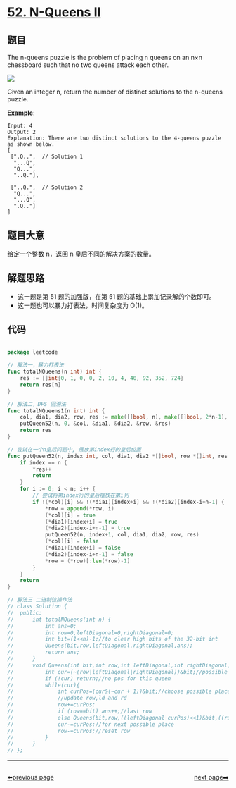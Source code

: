 # [52. N-Queens II](https://leetcode.com/problems/n-queens-ii/)


## 题目

The n-queens puzzle is the problem of placing n queens on an n×n chessboard such that no two queens attack each other.

![](https://assets.leetcode.com/uploads/2018/10/12/8-queens.png)

Given an integer n, return the number of distinct solutions to the n-queens puzzle.

**Example**:


    Input: 4
    Output: 2
    Explanation: There are two distinct solutions to the 4-queens puzzle as shown below.
    [
     [".Q..",  // Solution 1
      "...Q",
      "Q...",
      "..Q."],
    
     ["..Q.",  // Solution 2
      "Q...",
      "...Q",
      ".Q.."]
    ]


## 题目大意

给定一个整数 n，返回 n 皇后不同的解决方案的数量。

## 解题思路

- 这一题是第 51 题的加强版，在第 51 题的基础上累加记录解的个数即可。
- 这一题也可以暴力打表法，时间复杂度为 O(1)。

## 代码

```go

package leetcode

// 解法一，暴力打表法
func totalNQueens(n int) int {
	res := []int{0, 1, 0, 0, 2, 10, 4, 40, 92, 352, 724}
	return res[n]
}

// 解法二，DFS 回溯法
func totalNQueens1(n int) int {
	col, dia1, dia2, row, res := make([]bool, n), make([]bool, 2*n-1), make([]bool, 2*n-1), []int{}, 0
	putQueen52(n, 0, &col, &dia1, &dia2, &row, &res)
	return res
}

// 尝试在一个n皇后问题中, 摆放第index行的皇后位置
func putQueen52(n, index int, col, dia1, dia2 *[]bool, row *[]int, res *int) {
	if index == n {
		*res++
		return
	}
	for i := 0; i < n; i++ {
		// 尝试将第index行的皇后摆放在第i列
		if !(*col)[i] && !(*dia1)[index+i] && !(*dia2)[index-i+n-1] {
			*row = append(*row, i)
			(*col)[i] = true
			(*dia1)[index+i] = true
			(*dia2)[index-i+n-1] = true
			putQueen52(n, index+1, col, dia1, dia2, row, res)
			(*col)[i] = false
			(*dia1)[index+i] = false
			(*dia2)[index-i+n-1] = false
			*row = (*row)[:len(*row)-1]
		}
	}
	return
}

// 解法三 二进制位操作法
// class Solution {
// 	public:
// 		int totalNQueens(int n) {
// 			int ans=0;
// 			int row=0,leftDiagonal=0,rightDiagonal=0;
// 			int bit=(1<<n)-1;//to clear high bits of the 32-bit int
// 			Queens(bit,row,leftDiagonal,rightDiagonal,ans);
// 			return ans;
// 		}
// 		void Queens(int bit,int row,int leftDiagonal,int rightDiagonal,int &ans){
// 			int cur=(~(row|leftDiagonal|rightDiagonal))&bit;//possible place for this queen
// 			if (!cur) return;//no pos for this queen
// 			while(cur){
// 				int curPos=(cur&(~cur + 1))&bit;//choose possible place in the right
// 				//update row,ld and rd
// 				row+=curPos;
// 				if (row==bit) ans++;//last row
// 				else Queens(bit,row,((leftDiagonal|curPos)<<1)&bit,((rightDiagonal|curPos)>>1)&bit,ans);
// 				cur-=curPos;//for next possible place
// 				row-=curPos;//reset row
// 			}
// 		}
// };

```



----------------------------------------------
<div style="display: flex;justify-content: space-between;align-items: center;">
<p><a href="https://books.halfrost.com/leetcode/ChapterFour/0001~0099/0051.N-Queens/">⬅️previous page</a></p>
<p><a href="https://books.halfrost.com/leetcode/ChapterFour/0001~0099/0053.Maximum-Subarray/">next page➡️</a></p>
</div>
